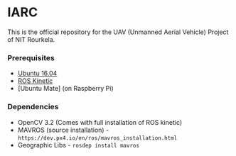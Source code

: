 # IARC
This is the official repository for the UAV (Unmanned Aerial Vehicle) Project of NIT Rourkela.


### Prerequisites
- [Ubuntu 16.04](http://releases.ubuntu.com/16.04/)
- [ROS Kinetic](http://wiki.ros.org/kinetic)
- [Ubuntu Mate] (on Raspberry Pi)

### Dependencies
- OpenCV 3.2 (Comes with full installation of ROS kinetic)
- MAVROS (source installation) - `https://dev.px4.io/en/ros/mavros_installation.html`
- Geographic Libs - `rosdep install mavros`

